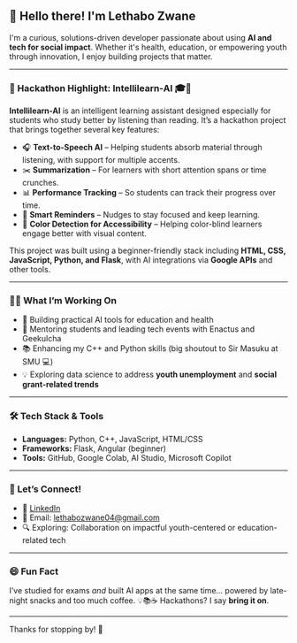 ## 👋 Hello there! I'm Lethabo Zwane

I'm a curious, solutions-driven developer passionate about using **AI and tech for social impact**. Whether it's health, education, or empowering youth through innovation, I enjoy building projects that matter.

---

### 🚀 Hackathon Highlight: Intellilearn-AI 🎓🤖

**Intellilearn-AI** is an intelligent learning assistant designed especially for students who study better by listening than reading. It’s a hackathon project that brings together several key features:

- 🎧 **Text-to-Speech AI** – Helping students absorb material through listening, with support for multiple accents.
- ✂️ **Summarization** – For learners with short attention spans or time crunches.
- 📊 **Performance Tracking** – So students can track their progress over time.
- 🧠 **Smart Reminders** – Nudges to stay focused and keep learning.
- 🎨 **Color Detection for Accessibility** – Helping color-blind learners engage better with visual content.

This project was built using a beginner-friendly stack including **HTML, CSS, JavaScript, Python, and Flask**, with AI integrations via **Google APIs** and other tools.

---

### 👨‍💻 What I’m Working On

- 📱 Building practical AI tools for education and health
- 🤝 Mentoring students and leading tech events with Enactus and Geekulcha
- 📚 Enhancing my C++ and Python skills (big shoutout to Sir Masuku at SMU 💻)
- 💡 Exploring data science to address **youth unemployment** and **social grant-related trends**

---

### 🛠 Tech Stack & Tools
- **Languages:** Python, C++, JavaScript, HTML/CSS
- **Frameworks:** Flask, Angular (beginner)
- **Tools:** GitHub, Google Colab, AI Studio, Microsoft Copilot

---

### 🙌 Let’s Connect!
- 💼 [LinkedIn](www.linkedin.com/in/lethabo-zwane-8296892b3)
- 📧 Email: lethabozwane04@gmail.com
- 🔍 Exploring: Collaboration on impactful youth-centered or education-related tech

---

### 😄 Fun Fact
I’ve studied for exams *and* built AI apps at the same time... powered by late-night snacks and too much coffee. 💡📚☕ Hackathons? I say **bring it on**.

---

Thanks for stopping by! 🌟

